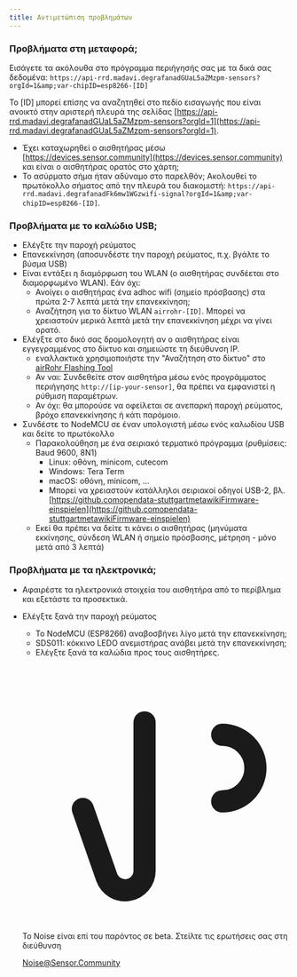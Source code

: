 ```yaml
---
title: Αντιμετώπιση προβλημάτων
---
```


### Προβλήματα στη μεταφορά;
Εισάγετε τα ακόλουθα στο πρόγραμμα περιήγησής σας με τα δικά σας δεδομένα:
`https://api-rrd.madavi.degrafanadGUaL5aZMzpm-sensors?orgId=1&amp;var-chipID=esp8266-[ID]`

Το [ID] μπορεί επίσης να αναζητηθεί στο πεδίο εισαγωγής που είναι ανοικτό στην αριστερή πλευρά της σελίδας [https://api-rrd.madavi.degrafanadGUaL5aZMzpm-sensors?orgId=1](https://api-rrd.madavi.degrafanadGUaL5aZMzpm-sensors?orgId=1).

* Έχει καταχωρηθεί ο αισθητήρας μέσω [https://devices.sensor.community](https://devices.sensor.community) και είναι ο αισθητήρας ορατός στο χάρτη;
* Το ασύρματο σήμα ήταν αδύναμο στο παρελθόν;
  Ακολουθεί το πρωτόκολλο σήματος από την πλευρά του διακομιστή: `https://api-rrd.madavi.degrafanadFk6mw1WGzwifi-signal?orgId=1&amp;var-chipID=esp8266-[ID]`.

### Προβλήματα με το καλώδιο USB;
* Ελέγξτε την παροχή ρεύματος
* Επανεκκίνηση (αποσυνδέστε την παροχή ρεύματος, π.χ. βγάλτε το βύσμα USB)
* Είναι εντάξει η διαμόρφωση του WLAN (ο αισθητήρας συνδέεται στο διαμορφωμένο WLAN). Εάν όχι:
  * Ανοίγει ο αισθητήρας ένα adhoc wifi (σημείο πρόσβασης) στα πρώτα 2-7 λεπτά μετά την επανεκκίνηση;
  * Αναζήτηση για το δίκτυο WLAN `airrohr-[ID]`. Μπορεί να χρειαστούν μερικά λεπτά μετά την επανεκκίνηση μέχρι να γίνει ορατό.
* Ελέγξτε στο δικό σας δρομολογητή αν ο αισθητήρας είναι εγγεγραμμένος στο δίκτυο και σημειώστε τη διεύθυνση IP.
  * εναλλακτικά χρησιμοποιήστε την "Αναζήτηση στο δίκτυο" στο [airRohr Flashing Tool](https://github.comopendata-stuttgartairrohr-firmware-flasher)
  * Αν ναι: Συνδεθείτε στον αισθητήρα μέσω ενός προγράμματος περιήγησης `http://[ip-your-sensor]`, θα πρέπει να εμφανιστεί η ρύθμιση παραμέτρων.
  * Αν όχι: θα μπορούσε να οφείλεται σε ανεπαρκή παροχή ρεύματος, βρόχο επανεκκίνησης ή κάτι παρόμοιο.
* Συνδέστε το NodeMCU σε έναν υπολογιστή μέσω ενός καλωδίου USB και δείτε το πρωτόκολλο
  * Παρακολούθηση με ένα σειριακό τερματικό πρόγραμμα (ρυθμίσεις: Baud 9600, 8N1)
    * Linux: οθόνη, minicom, cutecom
    * Windows: Tera Term
    * macOS: οθόνη, minicom, ...
    * Μπορεί να χρειαστούν κατάλληλοι σειριακοί οδηγοί USB-2, βλ. [https://github.comopendata-stuttgartmetawikiFirmware-einspielen](https://github.comopendata-stuttgartmetawikiFirmware-einspielen)
  * Εκεί θα πρέπει να δείτε τι κάνει ο αισθητήρας (μηνύματα εκκίνησης, σύνδεση WLAN ή σημείο πρόσβασης, μέτρηση - μόνο μετά από 3 λεπτά)

### Προβλήματα με τα ηλεκτρονικά;
* Αφαιρέστε τα ηλεκτρονικά στοιχεία του αισθητήρα από το περίβλημα και εξετάστε τα προσεκτικά.
* Ελέγξτε ξανά την παροχή ρεύματος
    * Το NodeMCU (ESP8266) αναβοσβήνει λίγο μετά την επανεκκίνηση;
    * SDS011: κόκκινο LEDΟ ανεμιστήρας ανάβει μετά την επανεκκίνηση;
    * Ελέγξτε ξανά τα καλώδια προς τους αισθητήρες.

  <div class="max-w-screen-xl mx-auto pt-5">
      <div class="p-2 rounded-lg bg-indigo-100 shadow-lg sm:p-3">
      <div class="flex items-center">
            <span class="p-2 rounded-lg bg-indigo-500">
              <svg class="h-8 w-8 text-white" fill="none" viewBox="0 0 24 24" stroke="currentColor">
                <path stroke-linecap="round" stroke-linejoin="round" stroke-width="2" d="M11 5.882V19.24a1.76 1.76 0 01-3.417.592l-2.147-6.15M18 13a3 3 0 100-6M5. 436 13.683A4.001 4.001 0 017 6h1.832c4.1 0 7.625-1.234 9.168-3v14c-1.543-1.766-5.067-3-9.168-3H7a3.988 3.988 0 01-1.564-.317z" >
              <svg>
            <span>
        <div class="flex flex-wrap">
          <div class="flex-wrap flex">
            <p class="pt-1 text-indigo-700 font-medium">
                Το Noise είναι επί του παρόντος σε beta. Στείλτε τις ερωτήσεις σας στη διεύθυνση<p>
          <a href="mailto:Noise@Sensor.Community" class="ml-1 font-medium underline text-white hover:text-yellow-600">
                  Noise@Sensor.Community<a>
          <div>
           <div>
      <div>
    <div>
  <div>
